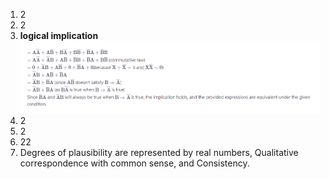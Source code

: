 1. 2
2. 2
3. **logical implication** ![logical implication ](hw4q3answer.png)  
4. 2
5. 2
6. 22
7. Degrees of plausibility are represented by real numbers, Qualitative correspondence with common sense, and Consistency.
